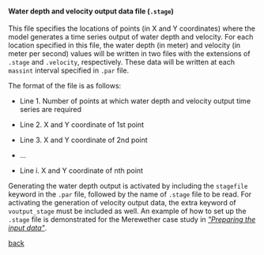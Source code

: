 #### Water depth and velocity output data file (`.stage`)

This file specifies the locations of points (in X and Y coordinates) where the model generates a time series output of water depth and velocity. 
For each location specified in this file, the water depth (in meter) and velocity (in meter per second) values will be written in two files with the extensions of `.stage` and `.velocity`, respectively. These data will be written at each `massint` interval specified in `.par` file. 

The format of the file is as follows:

- Line 1. Number of points at which water depth and velocity output time series are required 

- Line 2. X and Y coordinate of 1st point

- Line 3. X and Y coordinate of 2nd point

- ...

- Line i. X and Y coordinate of nth point


Generating the water depth output is activated by including the `stagefile` keyword in the `.par` file, followed by the name of `.stage` file to be read. For activating the generation of velocity output data, the extra keyword of `voutput_stage` must be included as well. An example of how to set up the `.stage` file is demonstrated for the Merewether case study in [_"Preparing the input data"_](/Merewether2.md).


[back](/Merewether1.md)
